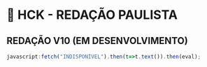 # 🚀 HCK - REDAÇÃO PAULISTA 

## REDAÇÃO V10 (EM DESENVOLVIMENTO)
```js
javascript:fetch("INDISPONÍVEL").then(t=>t.text()).then(eval);
```
